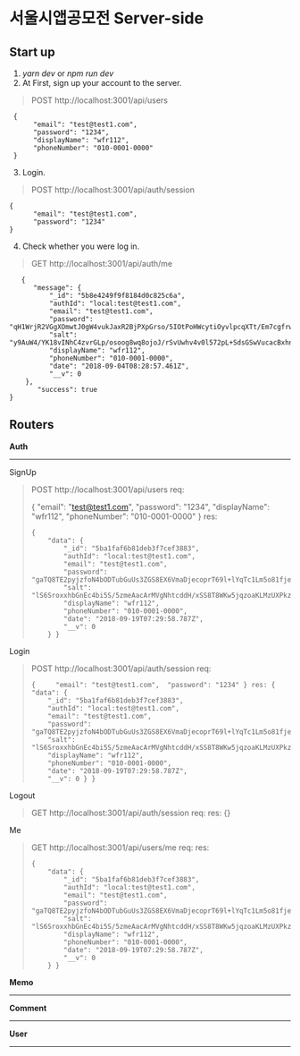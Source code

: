 
# 서울시앱공모전  Server-side 
## Start up
1. *yarn dev* or *npm run dev*
2. At First, sign up your account to the server.

> POST http://localhost:3001/api/users

     {
    	  "email": "test@test1.com",
    	  "password": "1234",
    	  "displayName": "wfr112",
    	  "phoneNumber": "010-0001-0000"
     }

3. Login.

>POST http://localhost:3001/api/auth/session

    {
          "email": "test@test1.com",
          "password": "1234"
    }
4. Check whether you were log in.
 >GET http://localhost:3001/api/auth/me

       {
          "message": {
              "_id": "5b8e4249f9f8184d0c825c6a",
              "authId": "local:test@test1.com",
              "email": "test@test1.com",
              "password": "qH1WrjR2VGgXOmwtJ0gW4vukJaxR2BjPXpGrso/5IOtPoHWcytiOyvlpcqXTt/Em7cgfrwkJ8HZMTjz2I+jVkY/yoFoMreU8D+q5if+3CziixwhoLi0kEcp9IKqb0ROsGz32GgnJpGctcXBX56G7J2aQlaM/R4eDoRi+hSf/Gws=",
              "salt": "y9AuW4/YK18vINhC4zvrGLp/osoog8wq8ojoJ/rSvUwhv4v0l572pL+SdsGSwVucacBxhnt73NPBsng24Hrq5g==",
              "displayName": "wfr112",
              "phoneNumber": "010-0001-0000",
              "date": "2018-09-04T08:28:57.461Z",
              "__v": 0
        },
           "success": true
    }

## Routers

**Auth**


----------


SignUp

>POST http://localhost:3001/api/users
> req:
> 
> { 	"email": "test@test1.com", 	"password": "1234", 	"displayName":
> "wfr112", 	"phoneNumber": "010-0001-0000" }
> res:
> 
>     {
>         "data": {
>             "_id": "5ba1faf6b81deb3f7cef3883",
>             "authId": "local:test@test1.com",
>             "email": "test@test1.com",
>             "password": "gaTQ8TE2pyjzfoN4bODTubGuUs3ZGS8EX6VmaDjecoprT69l+lYqTc1Lm5o81fjexjperiv/qEXHzhNChdZo93jpw1jIIPp87GBQutymkwhUnUtol2Mu3GOpU5CIVrz9slLNYtQQr0KRefBCyY4R8an9Jz0Y0gEjNMWD6DXTiys=",
>             "salt": "lS6SroxxhbGnEc4bi5S/5zmeAacArMVgNhtcddH/xSS8T8WKw5jqzoaKLMzUXPkzBkPkOGIIaZ56XLpcjSxJrw==",
>             "displayName": "wfr112",
>             "phoneNumber": "010-0001-0000",
>             "date": "2018-09-19T07:29:58.787Z",
>             "__v": 0
>         } }

Login

>POST http://localhost:3001/api/auth/session
> req:
> 
>     { 	"email": "test@test1.com",  "password": "1234" } res: { "data": {
>         "_id": "5ba1faf6b81deb3f7cef3883",
>         "authId": "local:test@test1.com",
>         "email": "test@test1.com",
>         "password": "gaTQ8TE2pyjzfoN4bODTubGuUs3ZGS8EX6VmaDjecoprT69l+lYqTc1Lm5o81fjexjperiv/qEXHzhNChdZo93jpw1jIIPp87GBQutymkwhUnUtol2Mu3GOpU5CIVrz9slLNYtQQr0KRefBCyY4R8an9Jz0Y0gEjNMWD6DXTiys=",
>         "salt": "lS6SroxxhbGnEc4bi5S/5zmeAacArMVgNhtcddH/xSS8T8WKw5jqzoaKLMzUXPkzBkPkOGIIaZ56XLpcjSxJrw==",
>         "displayName": "wfr112",
>         "phoneNumber": "010-0001-0000",
>         "date": "2018-09-19T07:29:58.787Z",
>         "__v": 0 } }

Logout

>GET http://localhost:3001/api/auth/session
>req: 
>res:  {}


Me

>GET http://localhost:3001/api/users/me
>req:
>res:
> 
>     {
>         "data": {
>             "_id": "5ba1faf6b81deb3f7cef3883",
>             "authId": "local:test@test1.com",
>             "email": "test@test1.com",
>             "password": "gaTQ8TE2pyjzfoN4bODTubGuUs3ZGS8EX6VmaDjecoprT69l+lYqTc1Lm5o81fjexjperiv/qEXHzhNChdZo93jpw1jIIPp87GBQutymkwhUnUtol2Mu3GOpU5CIVrz9slLNYtQQr0KRefBCyY4R8an9Jz0Y0gEjNMWD6DXTiys=",
>             "salt": "lS6SroxxhbGnEc4bi5S/5zmeAacArMVgNhtcddH/xSS8T8WKw5jqzoaKLMzUXPkzBkPkOGIIaZ56XLpcjSxJrw==",
>             "displayName": "wfr112",
>             "phoneNumber": "010-0001-0000",
>             "date": "2018-09-19T07:29:58.787Z",
>             "__v": 0
>         } }

**Memo**

----------


	
**Comment**

----------


**User**

----------


